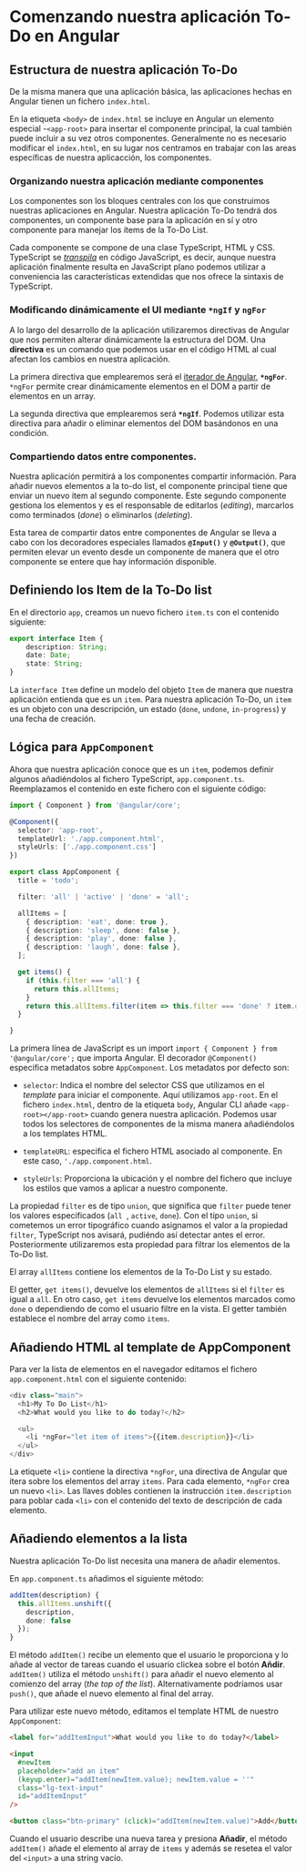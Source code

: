 # Comenzando nuestra aplicación To-Do en Angular

## Estructura de nuestra aplicación To-Do

De la misma manera que una aplicación básica, las aplicaciones hechas en Angular tienen un fichero `index.html`. 

En la etiqueta `<body>` de `index.html` se incluye en Angular un elemento especial -`<app-root>` para insertar el componente principal, la cual también puede incluir a su vez otros componentes. Generalmente no es necesario modificar el `index.html`, en su lugar nos centramos en trabajar con las areas específicas de nuestra aplicacción, los componentes. 

### Organizando nuestra aplicación mediante componentes

Los componentes son los bloques centrales con los que construimos nuestras aplicaciones en Angular. Nuestra aplicación To-Do tendrá dos componentes, un componente base para la aplicación en sí y otro componente para manejar los ítems de la To-Do List. 

Cada componente se compone de una clase TypeScript, HTML y CSS. TypeScript se _[transpila](https://stackoverflow.com/questions/44931479/compiling-vs-transpiling)_ en código JavaScript, es decir, aunque nuestra aplicación finalmente resulta en JavaScript plano podemos utilizar a conveniencia las características extendidas que nos ofrece la sintaxis de TypeScript. 

### Modificando dinámicamente el UI mediante `*ngIf` y `ngFor`

A lo largo del desarrollo de la aplicación utilizaremos directivas de Angular que nos permiten alterar dinámicamente la estructura del DOM. Una **directiva** es un comando que podemos usar en el código HTML al cual afectan los cambios en nuestra aplicación. 

La primera directiva que emplearemos será el <u>iterador de Angular</u>, **`*ngFor`**. `*ngFor` permite crear dinámicamente elementos en el DOM a partir de elementos en un array. 

La segunda directiva que emplearemos será **`*ngIf`**. Podemos utilizar esta directiva para añadir o eliminar elementos del DOM basándonos en una condición. 

### Compartiendo datos entre componentes. 

Nuestra aplicación permitirá a los componentes compartir información. Para añadir nuevos elementos a la to-do list, el componente principal tiene que enviar un nuevo item al segundo componente. Este segundo componente gestiona los elementos y es el responsable de editarlos (_editing_), marcarlos como terminados (_done_) o eliminarlos (_deleting_).

Esta tarea de compartir datos entre componentes de Angular se lleva a cabo con los decoradores especiales llamados **`@Input()`** y **`@Output()`**, que permiten elevar un evento desde un componente de manera que el otro componente se entere que hay información disponible. 

## Definiendo los Item de la To-Do list

En el directorio `app`, creamos un nuevo fichero `item.ts` con el contenido siguiente:

```TypeScript
export interface Item {
    description: String;
    date: Date;
    state: String;
}
```

La `interface Item` define un modelo del objeto `Item` de manera que nuestra aplicación entienda que es un `item`. Para nuestra aplicación To-Do, un `item` es un objeto con una descripción, un estado (`done`, `undone`, `in-progress`) y una fecha de creación. 

## Lógica para `AppComponent`

Ahora que nuestra aplicación conoce que es un `item`, podemos definir algunos añadiéndolos al fichero TypeScript, `app.component.ts`. Reemplazamos el contenido en este fichero con el siguiente código:

```TypeScript
import { Component } from '@angular/core';

@Component({
  selector: 'app-root',
  templateUrl: './app.component.html',
  styleUrls: ['./app.component.css']
})

export class AppComponent {
  title = 'todo';

  filter: 'all' | 'active' | 'done' = 'all';

  allItems = [
    { description: 'eat', done: true },
    { description: 'sleep', done: false },
    { description: 'play', done: false },
    { description: 'laugh', done: false },
  ];

  get items() {
    if (this.filter === 'all') {
      return this.allItems;
    }
    return this.allItems.filter(item => this.filter === 'done' ? item.done : !item.done);
  }

}
```

La primera línea de JavaScript es un import `import { Component } from '@angular/core';` que importa Angular. El decorador `@Component()` especifica metadatos sobre `AppComponent`. Los metadatos por defecto son:

* `selector`: Indica el nombre del selector CSS que utilizamos en el _template_ para iniciar el componente. Aquí utilizamos `app-root`. En el fichero `index.html`, dentro de la etiqueta `body`, Angular CLI añade `<app-root></app-root>` cuando genera nuestra aplicación. Podemos usar todos 
los selectores de componentes de la misma manera añadiéndolos a los templates HTML. 

* `templateURL`: especifica el fichero HTML asociado al componente. En este caso, `'./app.component.html`.

* `styleUrls`: Proporciona la ubicación y el nombre del fichero que incluye los estilos que vamos a aplicar a nuestro componente. 

La propiedad `filter` es de tipo `union`, que significa que `filter` puede tener los valores especificados (`all `, `active`, `done`). Con el tipo `union`, si cometemos un error tipográfico cuando asignamos el valor a la propiedad `filter`, TypeScript nos avisará, pudiéndo así detectar antes el error. Posteriormente utilizaremos esta propiedad para filtrar los elementos de la To-Do list. 

El array `allItems` contiene los elementos de la To-Do List y su estado. 

El getter, `get items()`, devuelve los elementos de `allItems` si el `filter` es igual a `all`. En otro caso, `get items` devuelve los elementos marcados como `done` o dependiendo de como el usuario filtre en la vista. El getter también establece el nombre del array como `items`. 

## Añadiendo HTML al template de AppComponent

Para ver la lista de elementos en el navegador editamos el fichero `app.component.html` con el siguiente contenido:

```TypeScript
<div class="main">
  <h1>My To Do List</h1>
  <h2>What would you like to do today?</h2>

  <ul>
    <li *ngFor="let item of items">{{item.description}}</li>
  </ul>
</div>
```

La etiquete `<li>` contiene la directiva `*ngFor`, una directiva de Angular que itera sobre los elementos del array `items`. Para cada elemento, `*ngFor` crea un nuevo `<li>`. Las llaves dobles contienen la instrucción `item.description` para poblar cada `<li>` con el contenido del texto de descripción de cada elemento. 

## Añadiendo elementos a la lista

Nuestra aplicación To-Do list necesita una manera de añadir elementos.

En `app.component.ts` añadimos el siguiente método:

```TypeScript
addItem(description) {
  this.allItems.unshift({
    description,
    done: false
  });
}
```

El método `addItem()` recibe un elemento que el usuario le proporciona y lo añade al vector de tareas cuando el usuario clickea sobre el botón **Añdir**. `addItem()` utiliza el método `unshift()` para añadir el nuevo elemento al comienzo del array (_the top of the list_). Alternativamente podríamos usar `push()`, que añade el nuevo elemento al final del array. 

Para utilizar este nuevo método, editamos el template HTML de nuestro `AppComponent`:

```HTML
<label for="addItemInput">What would you like to do today?</label>

<input
  #newItem
  placeholder="add an item"
  (keyup.enter)="addItem(newItem.value); newItem.value = ''"
  class="lg-text-input"
  id="addItemInput"
/>

<button class="btn-primary" (click)="addItem(newItem.value)">Add</button>
```

Cuando el usuario describe una nueva tarea y presiona **Añadir**, el método `addItem()` añade el elemento al array de `items` y además se resetea el valor del `<input>` a una string vacío. 